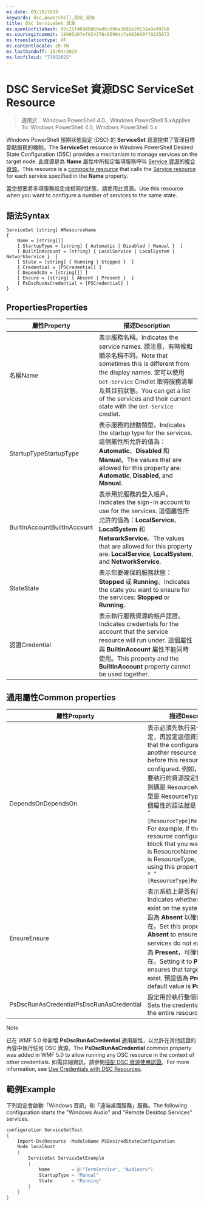 ```yaml
---
ms.date: 09/20/2019
keywords: dsc,powershell,設定,安裝
title: DSC ServiceSet 資源
ms.openlocfilehash: 97c25f46940d69ed6c696e2692e29131e9a997b0
ms.sourcegitcommit: 18985d07ef024378c8590dc7a983099ff9225672
ms.translationtype: HT
ms.contentlocale: zh-TW
ms.lasthandoff: 10/04/2019
ms.locfileid: "71953025"
---
```

# <a name="dsc-serviceset-resource"></a><span data-ttu-id="6eefc-103">DSC ServiceSet 資源</span><span class="sxs-lookup"><span data-stu-id="6eefc-103">DSC ServiceSet Resource</span></span>

> <span data-ttu-id="6eefc-104">適用於：Windows PowerShell 4.0、Windows PowerShell 5.x</span><span class="sxs-lookup"><span data-stu-id="6eefc-104">Applies To: Windows PowerShell 4.0, Windows PowerShell 5.x</span></span>

<span data-ttu-id="6eefc-105">Windows PowerShell 預期狀態設定 (DSC) 的 **ServiceSet** 資源提供了管理目標節點服務的機制。</span><span class="sxs-lookup"><span data-stu-id="6eefc-105">The **ServiceSet** resource in Windows PowerShell Desired State Configuration (DSC) provides a mechanism to manage services on the target node.</span></span> <span data-ttu-id="6eefc-106">此資源是為 **Name** 屬性中所指定每項服務呼叫 [Service 資源](serviceResource.md)的[複合資源](../../../resources/authoringResourceComposite.md)。</span><span class="sxs-lookup"><span data-stu-id="6eefc-106">This resource is a [composite resource](../../../resources/authoringResourceComposite.md) that calls the [Service resource](serviceResource.md) for each service specified in the **Name** property.</span></span>

<span data-ttu-id="6eefc-107">當您想要將多項服務設定成相同的狀態，請使用此資源。</span><span class="sxs-lookup"><span data-stu-id="6eefc-107">Use this resource when you want to configure a number of services to the same state.</span></span>

## <a name="syntax"></a><span data-ttu-id="6eefc-108">語法</span><span class="sxs-lookup"><span data-stu-id="6eefc-108">Syntax</span></span>

```Syntax
ServiceSet [string] #ResourceName
{
    Name = [string[]]
    [ StartupType = [string] { Automatic | Disabled | Manual }  ]
    [ BuiltInAccount = [string] { LocalService | LocalSystem | NetworkService }  ]
    [ State = [string] { Running | Stopped }  ]
    [ Credential = [PSCredential] ]
    [ DependsOn = [string[]] ]
    [ Ensure = [string] { Absent | Present }  ]
    [ PsDscRunAsCredential = [PSCredential] ]
}
```

## <a name="properties"></a><span data-ttu-id="6eefc-109">Properties</span><span class="sxs-lookup"><span data-stu-id="6eefc-109">Properties</span></span>

|<span data-ttu-id="6eefc-110">屬性</span><span class="sxs-lookup"><span data-stu-id="6eefc-110">Property</span></span> |<span data-ttu-id="6eefc-111">描述</span><span class="sxs-lookup"><span data-stu-id="6eefc-111">Description</span></span> |
|---|---|
|<span data-ttu-id="6eefc-112">名稱</span><span class="sxs-lookup"><span data-stu-id="6eefc-112">Name</span></span> |<span data-ttu-id="6eefc-113">表示服務名稱。</span><span class="sxs-lookup"><span data-stu-id="6eefc-113">Indicates the service names.</span></span> <span data-ttu-id="6eefc-114">請注意，有時候和顯示名稱不同。</span><span class="sxs-lookup"><span data-stu-id="6eefc-114">Note that sometimes this is different from the display names.</span></span> <span data-ttu-id="6eefc-115">您可以使用 `Get-Service` Cmdlet 取得服務清單及其目前狀態。</span><span class="sxs-lookup"><span data-stu-id="6eefc-115">You can get a list of the services and their current state with the `Get-Service` cmdlet.</span></span> |
|<span data-ttu-id="6eefc-116">StartupType</span><span class="sxs-lookup"><span data-stu-id="6eefc-116">StartupType</span></span> |<span data-ttu-id="6eefc-117">表示服務的啟動類型。</span><span class="sxs-lookup"><span data-stu-id="6eefc-117">Indicates the startup type for the services.</span></span> <span data-ttu-id="6eefc-118">這個屬性所允許的值為：**Automatic**、**Disabled** 和 **Manual**。</span><span class="sxs-lookup"><span data-stu-id="6eefc-118">The values that are allowed for this property are: **Automatic**, **Disabled**, and **Manual**.</span></span> |
|<span data-ttu-id="6eefc-119">BuiltInAccount</span><span class="sxs-lookup"><span data-stu-id="6eefc-119">BuiltInAccount</span></span> |<span data-ttu-id="6eefc-120">表示用於服務的登入帳戶。</span><span class="sxs-lookup"><span data-stu-id="6eefc-120">Indicates the sign-in account to use for the services.</span></span> <span data-ttu-id="6eefc-121">這個屬性所允許的值為：**LocalService**、**LocalSystem** 和 **NetworkService**。</span><span class="sxs-lookup"><span data-stu-id="6eefc-121">The values that are allowed for this property are: **LocalService**, **LocalSystem**, and **NetworkService**.</span></span> |
|<span data-ttu-id="6eefc-122">State</span><span class="sxs-lookup"><span data-stu-id="6eefc-122">State</span></span> |<span data-ttu-id="6eefc-123">表示您要確保的服務狀態：**Stopped** 或 **Running**。</span><span class="sxs-lookup"><span data-stu-id="6eefc-123">Indicates the state you want to ensure for the services: **Stopped** or **Running**.</span></span> |
|<span data-ttu-id="6eefc-124">認證</span><span class="sxs-lookup"><span data-stu-id="6eefc-124">Credential</span></span> |<span data-ttu-id="6eefc-125">表示執行服務資源的帳戶認證。</span><span class="sxs-lookup"><span data-stu-id="6eefc-125">Indicates credentials for the account that the service resource will run under.</span></span> <span data-ttu-id="6eefc-126">這個屬性與 **BuiltinAccount** 屬性不能同時使用。</span><span class="sxs-lookup"><span data-stu-id="6eefc-126">This property and the **BuiltinAccount** property cannot be used together.</span></span> |

## <a name="common-properties"></a><span data-ttu-id="6eefc-127">通用屬性</span><span class="sxs-lookup"><span data-stu-id="6eefc-127">Common properties</span></span>

|<span data-ttu-id="6eefc-128">屬性</span><span class="sxs-lookup"><span data-stu-id="6eefc-128">Property</span></span> |<span data-ttu-id="6eefc-129">描述</span><span class="sxs-lookup"><span data-stu-id="6eefc-129">Description</span></span> |
|---|---|
|<span data-ttu-id="6eefc-130">DependsOn</span><span class="sxs-lookup"><span data-stu-id="6eefc-130">DependsOn</span></span> |<span data-ttu-id="6eefc-131">表示必須先執行另一個資源的設定，再設定這個資源。</span><span class="sxs-lookup"><span data-stu-id="6eefc-131">Indicates that the configuration of another resource must run before this resource is configured.</span></span> <span data-ttu-id="6eefc-132">例如，如果第一個想要執行的資源設定指令碼區塊識別碼是 ResourceName，而其類型是 ResourceType，則使用這個屬性的語法就是 `DependsOn = "[ResourceType]ResourceName"`。</span><span class="sxs-lookup"><span data-stu-id="6eefc-132">For example, if the ID of the resource configuration script block that you want to run first is ResourceName and its type is ResourceType, the syntax for using this property is `DependsOn = "[ResourceType]ResourceName"`.</span></span> |
|<span data-ttu-id="6eefc-133">Ensure</span><span class="sxs-lookup"><span data-stu-id="6eefc-133">Ensure</span></span> |<span data-ttu-id="6eefc-134">表示系統上是否有服務。</span><span class="sxs-lookup"><span data-stu-id="6eefc-134">Indicates whether the services exist on the system.</span></span> <span data-ttu-id="6eefc-135">請將此屬性設為 **Absent** 以確保服務不存在。</span><span class="sxs-lookup"><span data-stu-id="6eefc-135">Set this property to **Absent** to ensure that the services do not exist.</span></span> <span data-ttu-id="6eefc-136">屬性設定為 **Present**，可確保目標服務存在。</span><span class="sxs-lookup"><span data-stu-id="6eefc-136">Setting it to **Present** ensures that target services exist.</span></span> <span data-ttu-id="6eefc-137">預設值為 **Present**。</span><span class="sxs-lookup"><span data-stu-id="6eefc-137">The default value is **Present**.</span></span> |
|<span data-ttu-id="6eefc-138">PsDscRunAsCredential</span><span class="sxs-lookup"><span data-stu-id="6eefc-138">PsDscRunAsCredential</span></span> |<span data-ttu-id="6eefc-139">設定用於執行整個資源的認證。</span><span class="sxs-lookup"><span data-stu-id="6eefc-139">Sets the credential for running the entire resource as.</span></span> |

> [!NOTE]
> <span data-ttu-id="6eefc-140">已在 WMF 5.0 中新增 **PsDscRunAsCredential** 通用屬性，以允許在其他認證的內容中執行任何 DSC 資源。</span><span class="sxs-lookup"><span data-stu-id="6eefc-140">The **PsDscRunAsCredential** common property was added in WMF 5.0 to allow running any DSC resource in the context of other credentials.</span></span> <span data-ttu-id="6eefc-141">如需詳細資訊，請參閱[搭配 DSC 資源使用認證](../../../configurations/runasuser.md)。</span><span class="sxs-lookup"><span data-stu-id="6eefc-141">For more information, see [Use Credentials with DSC Resources](../../../configurations/runasuser.md).</span></span>

## <a name="example"></a><span data-ttu-id="6eefc-142">範例</span><span class="sxs-lookup"><span data-stu-id="6eefc-142">Example</span></span>

<span data-ttu-id="6eefc-143">下列設定會啟動「Windows 音訊」和「遠端桌面服務」服務。</span><span class="sxs-lookup"><span data-stu-id="6eefc-143">The following configuration starts the "Windows Audio" and "Remote Desktop Services" services.</span></span>

```powershell
configuration ServiceSetTest
{
    Import-DscResource -ModuleName PSDesiredStateConfiguration
    Node localhost
    {
        ServiceSet ServiceSetExample
        {
            Name        = @("TermService", "Audiosrv")
            StartupType = "Manual"
            State       = "Running"
        }
    }
}
```
